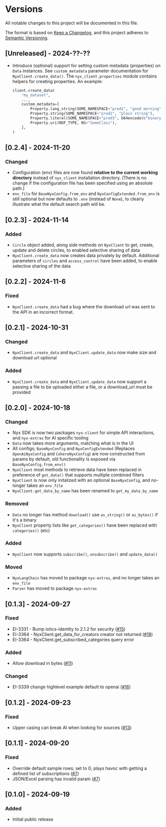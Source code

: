 # Versions

All notable changes to this project will be documented in this file.

The format is based on [Keep a Changelog](https://keepachangelog.com/en/1.0.0/),
and this project adheres to [Semantic Versioning](https://semver.org/spec/v2.0.0.html).

## [Unreleased] - 2024-??-??

- Introduce (optional) support for setting custom metadata (properties) on `Data` instances. See `custom_metadata` parameter documentation for `NyxClient.create_data()`. The `nyx_client.properties` module contains helpers for creating properties. An example:
    ```python
    client.create_data(
        "my_dataset",
        ...,
        custom_metadata=[
            Property.lang_string(SOME_NAMESPACE+"pred1", "good morning", "en"),
            Property.string(SOME_NAMESPACE+"pred2", "plain string"),
            Property.literal(SOME_NAMESPACE+"pred3", b64encode(b"binary blob").decode("ascii"), "base64Binary"),
            Property.uri(RDF_TYPE, NS+"SomeClass"),
        ],
    )
    ```

## [0.2.4] - 2024-11-20

### Changed
- Configuration (env) files are now found **relative to the current working directory** instead of `nyx_client`
  installation directory. (There is no change if the configuration file has been specified using an absolute path.)
- `env_file` for `BaseNyxConfig.from_env` and `NyxConfigExtended.from_env` is still optional but now defaults to `.env`
  (instead of `None`), to clearly illustrate what the default search path will be.

## [0.2.3] - 2024-11-14

### Added
- `Circle` object added, along side methods on `NyxClient` to get, create, update and delete circles, to enabled
   selective sharing of data
- `NyxClient.create_data` now creates data privately by default. Additional parameters of `circles` and `access_control`
  have been added, to enable selective sharing of the data

## [0.2.2] - 2024-11-6

### Fixed
- `NyxClient.create_data` had a bug where the download url was sent to the API in an incorrect format.

## [0.2.1] - 2024-10-31

### Changed
- `NyxClient.create_data` and `NyxClient.update_data` now make size and download url optional

### Added
- `NyxClient.create_data` and `NyxClient.update_data` now support a passing a file to be uploaded
  either a file, or a download_url must be provided

## [0.2.0] - 2024-10-18

### Changed

- Nyx SDK is now two packages `nyx-client` for simple API interactions, and `nyx-extras` for AI specific tooling
- `Data` now takes more arguments, matching what is in the UI
- All configs; `BaseNyxConfig` and `NyxConfigExtended` (Replaces `OpenAiNyxConfig` and `CohereNyxConfig`) are now constructed from params by default, old functionality is exposed via `BaseNyxConfig.from_env()`
- `NyxClient` most methods to retrieve data have been replaced in preference of `get_data()` that supports multiple combined filters
- `NyxClient` is now only initalized with an optional `BaseNyxConfig`, and no-longer takes an `env_file`
- `NyxClient.get_data_by_name` has been renamed to `get_my_data_by_name`

### Removed

- `Data` no longer has method `download()` use `as_string()` or `as_bytes()` if it's a binary
- `NyxClient` property lists like `get_categories()` have been replaced with `categories()` (etc)

### Added

- `NyxClient` now supports `subscribe()`, `unsubscribe()` and `update_data()`

### Moved

- `NyxLangChain` has moved to package `nyx-extras`, and no longer takes an `env_file`
- `Parser` has moved to package `nyx-extras`

## [0.1.3] - 2024-09-27

### Fixed

- EI-3331 - Bump iotics-identity to 2.1.2 for security ([#15](https://github.com/Iotic-Labs/nyx-sdk/pull/15))
- EI-3364 - NyxClient.get_data_for_creators creator not returned ([#18](https://github.com/Iotic-Labs/nyx-sdk/pull/18))
- EI-3364 - NyxClient.get_subscribed_categories query error

### Added

- Allow download in bytes ([#11](https://github.com/Iotic-Labs/nyx-sdk/pull/11))

### Changed

- EI-3339 change highlevel example default to openai ([#16](https://github.com/Iotic-Labs/nyx-sdk/pull/16))

## [0.1.2] - 2024-09-23

### Fixed

- Upper casing can break AI when looking for sources ([#13](https://github.com/Iotic-Labs/nyx-sdk/pull/13))

## [0.1.1] - 2024-09-20

### Fixed

- Override default sample rows; set to 0; plays havoc with getting a defined list of subscriptions ([#7](https://github.com/Iotic-Labs/nyx-sdk/pull/7))
- JSON/Excel parsing has invalid param ([#7](https://github.com/Iotic-Labs/nyx-sdk/pull/7))

## [0.1.0] - 2024-09-19

### Added

- Initial public release
